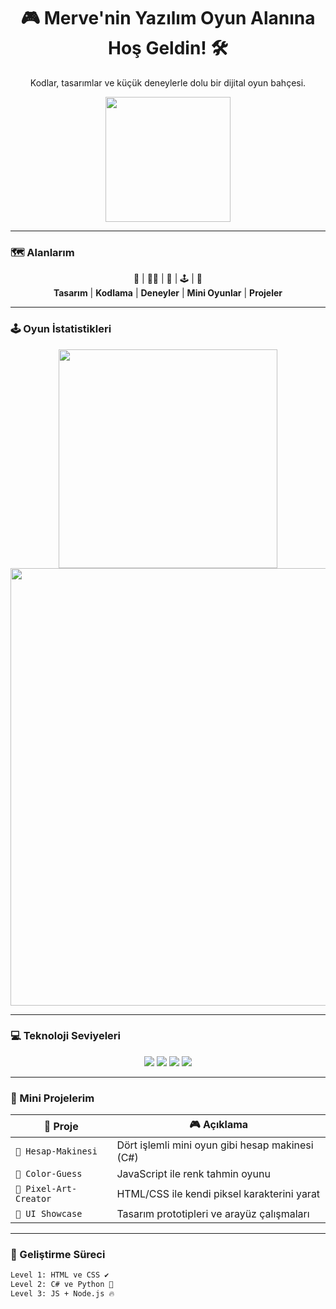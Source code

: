 <h1 align="center">🎮 Merve'nin Yazılım Oyun Alanına Hoş Geldin! 🛠️</h1>
<p align="center">Kodlar, tasarımlar ve küçük deneylerle dolu bir dijital oyun bahçesi.</p>

<div align="center">
  <img src="https://media.giphy.com/media/l0MYt5jPR6QX5pnqM/giphy.gif" width="200" />
</div>

---

### 🗺️ Alanlarım

<div align="center">

🎨 | 👩‍💻 | 🧪 | 🕹️ | 📁  
**Tasarım** | **Kodlama** | **Deneyler** | **Mini Oyunlar** | **Projeler**

</div>

---

### 🕹️ Oyun İstatistikleri

<div align="center">

<img src="https://github-readme-stats.vercel.app/api?username=mervearzakci&show_icons=true&theme=tokyonight&hide=issues&count_private=true" width="350" />
<br>
<img src="https://github-profile-trophy.vercel.app/?username=mervearzakci&theme=algolia&margin-w=10&margin-h=10" width="700"/>

</div>

---

### 💻 Teknoloji Seviyeleri

<p align="center">
  <img src="https://img.shields.io/badge/HTML-Level 3-red?style=for-the-badge&logo=html5" />
  <img src="https://img.shields.io/badge/CSharp-Level 2-purple?style=for-the-badge&logo=csharp" />
  <img src="https://img.shields.io/badge/JavaScript-Level 3-yellow?style=for-the-badge&logo=javascript" />
  <img src="https://img.shields.io/badge/Python-Level 2-blue?style=for-the-badge&logo=python" />
</p>

---

### 🧩 Mini Projelerim

| 🎯 Proje | 🎮 Açıklama |
|-----------|------------|
| `🧮 Hesap-Makinesi` | Dört işlemli mini oyun gibi hesap makinesi (C#) |
| `🎨 Color-Guess` | JavaScript ile renk tahmin oyunu |
| `🧱 Pixel-Art-Creator` | HTML/CSS ile kendi piksel karakterini yarat |
| `📲 UI Showcase` | Tasarım prototipleri ve arayüz çalışmaları |

---

### 🧪 Geliştirme Süreci

```bash
Level 1: HTML ve CSS ✔️
Level 2: C# ve Python 🔄
Level 3: JS + Node.js 🔥
